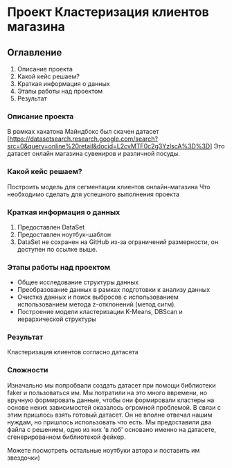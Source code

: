 # Проект Кластеризация клиентов магазина


## Оглавление  
1. Описание проекта
2. Какой кейс решаем?
3. Краткая информация о данных 
4. Этапы работы над проектом
5. Результат 


### Описание проекта
В рамках хакатона Майндбокс был скачен датасет [https://datasetsearch.research.google.com/search?src=0&query=online%20retail&docid=L2cvMTF0c2g3YzlscA%3D%3D]
Это датасет онлайн магазина сувениров и различной посуды. 



### Какой кейс решаем?
Построить модель для сегментации клиентов онлайн-магазина
Что необходимо сделать для успешного выполнения проекта


### Краткая информация о данных 

1. Предоставлен DataSet
2. Предоставлен ноутбук-шаблон
3. DataSet не сохранен на GitHub из-за ограничений размерности, он доступен по ссылке выше.


### Этапы работы над проектом

* Общее исследование структуры данных
* Преобразование данных в рамках подготовки к анализу данных
* Очистка данных и поиск выбросов с использованием использованием метода z-отклонений (метод сигм).
* Построение модели кластеризации K-Means, DBScan и иерархической структуры

### Результат
Кластеризация клиентов согласно датасета

### Сложности
Изначально мы попробвали создать датасет при помощи библиотеки faker и пользоваться им. Мы потратили на это много ввремени, но вручную формировать данные, чтобы они формировали кластеры на основе неких зависимостей оказалось огромной проблемой. В связи с этим пришлось взять готовый датасет. Он не вполне отвечал нашим нуждам, но пришлось использовать что есть. Мы предоставили два файла с решением, одно из них 'в лоб' основано именно на датасете, сгенерированном библиотекой фейкер.




Можете посмотреть остальные ноутбуки автора и поставить им звездочки)